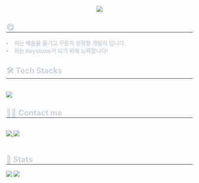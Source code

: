 <div align= "center">
    <img src="https://capsule-render.vercel.app/api?type=waving&color=gradient&height=180&text=Hi,%20there&animation=fadeIn&fontColor=000000&fontSize=40" />
    </div>
    <div style="text-align: left;"> 
    <h2 style="border-bottom: 1px solid #21262d; color: #c9d1d9;"> 😋 </h2>  
    <div style="font-weight: 700; font-size: 15px; text-align: left; color: #c9d1d9;"> <li> 저는 배움을 즐기고 꾸준히 성장할 개발자 입니다.</li><li> 저는 Keystone이 되기 위해 노력합니다! </div> 
    </div>
    <div style="text-align: left;">
    <h2 style="border-bottom: 1px solid #21262d; color: #c9d1d9;"> 🛠️ Tech Stacks </h2> <br> 
    <div style="margin: ; text-align: left;" "text-align: left;"> <img src="https://img.shields.io/badge/C++-00599C?style=flat&logo=C%2B%2B&logoColor=white">
          </div>
    </div>
    <div style="text-align: left;">
    <h2 style="border-bottom: 1px solid #21262d; color: #c9d1d9;"> 🧑‍💻 Contact me </h2> <br> 
    <div style="text-align: left;"> <a href=https://toward-mainobject.tistory.com/> <img src="https://img.shields.io/badge/Tistory-000000?style=flat&logo=Tistory&logoColor=white&link=https://toward-mainobject.tistory.com/"> </a>
         <a href=mailto:qmal789@dgu.ac.kr> <img src="https://img.shields.io/badge/Gmail-EA4335?style=flat&logo=Gmail&logoColor=white&link=mailto:qmal789@dgu.ac.kr"> </a>
          </div>  <br> 
    <div style="text-align: left;">  </div> 
    </div>
    <div style="text-align: left;"> 
    <h2 style="border-bottom: 1px solid #21262d; color: #c9d1d9;"> 🏅 Stats </h2> <div style="text-align: left;"> <img src="https://github-readme-stats.vercel.app/api?username=Keystone&bg_color=60,bd93cc,fcfcfc&title_color=000000&text_color=000000"
         /> <img src="https://github-readme-stats.vercel.app/api/top-langs/?username=Keystone&layout=compact&bg_color=60,bd93cc,fcfcfc&title_color=000000&text_color=000000"
           /> </div> 
    </div>
    
